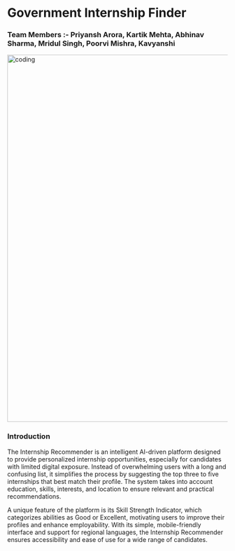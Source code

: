 # Government Internship Finder

### Team Members :- Priyansh Arora, Kartik Mehta, Abhinav Sharma, Mridul Singh, Poorvi Mishra, Kavyanshi

<img align="Center" alt="coding" width="840" src="https://miro.medium.com/v2/resize:fit:1358/1*yw0TnheAGN-LPneDaTlaxw.gif">

### Introduction
The Internship Recommender is an intelligent AI-driven platform designed to provide personalized internship opportunities, especially for candidates with limited digital exposure. Instead of overwhelming users with a long and confusing list, it simplifies the process by suggesting the top three to five internships that best match their profile. The system takes into account education, skills, interests, and location to ensure relevant and practical recommendations.

A unique feature of the platform is its Skill Strength Indicator, which categorizes abilities as Good or Excellent, motivating users to improve their profiles and enhance employability. With its simple, mobile-friendly interface and support for regional languages, the Internship Recommender ensures accessibility and ease of use for a wide range of candidates.
